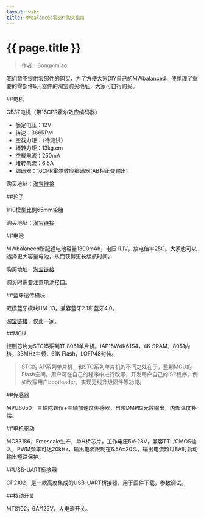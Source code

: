 ```yaml
---
layout: wiki
title: MWbalanced零部件购买指南
---
```


# {{ page.title }}

> 作者：Songyimiao

我们暂不提供零部件的购买，为了方便大家DIY自己的MWbalanced，便整理了重要的零部件&元器件的淘宝购买地址，大家可自行购买。

##电机

GB37电机（带16CPR霍尔效应编码器）   

* 额定电压：12V
* 转速：366RPM
* 空载力矩：（待测试）
* 堵转力矩：13kg.cm
* 空载电流：250mA
* 堵转电流：6.5A
* 编码器：16CPR霍尔效应编码器(AB相正交输出)

购买地址：[淘宝链接](https://item.taobao.com/item.htm?spm=a1z09.2.0.0.Q3DKNu&id=6213751132&_u=mqnqfnb419f)

##轮子

1:10模型比例65mm轮胎  

购买地址：[淘宝链接](https://item.taobao.com/item.htm?spm=a230r.1.14.47.d2ooXZ&id=18755461026&ns=1&abbucket=15#detail)


##电池

MWbalanced所配锂电池容量1300mAh，电压11.1V，放电倍率25C。大家也可以选择更大容量电池，从而获得更长续航时间。

购买地址：[淘宝链接](https://item.taobao.com/item.htm?spm=a1z09.2.0.0.EBWjeX&id=17076820898&_u=mqnqfnb7166)

购买时需要注意电池接口。

##蓝牙透传模块

双模蓝牙模块HM-13，兼容蓝牙2.1和蓝牙4.0。

[淘宝链接](https://item.taobao.com/item.htm?spm=a1z09.2.0.0.EBWjeX&id=40978109020&_u=mqnqfnb5ba7)，仅此一家。

##MCU

控制芯片为STC15系列1T 8051单片机。IAP15W4K61S4，4K SRAM，8051内核，33MHz主频，61K Flash，LQFP48封装。

>STC的IAP系列单片机，和STC系列单片机的不同之处在于，整颗MCU的Flash空间，用户可在自己的程序中进行改写，开发用户自己的ISP程序。例如改写用户bootloader，实现无线升级固件等功能。

##传感器

MPU6050，三轴陀螺仪+三轴加速度传感器，自带DMP四元数输出，内部温度补偿。

##电机驱动

MC33186，Freescale生产，单H桥芯片，工作电压5V-28V，兼容TTL/CMOS输入，PWM频率可达20kHz，输出电流限制在6.5A±20%，输出电流超过8A时启动输出短路保护。

##USB-UART桥接器

CP2102，是一款高度集成的USB-UART桥接器，用于固件下载，参数调试。

##拨动开关

MTS102，6A/125V，大电流开关。






